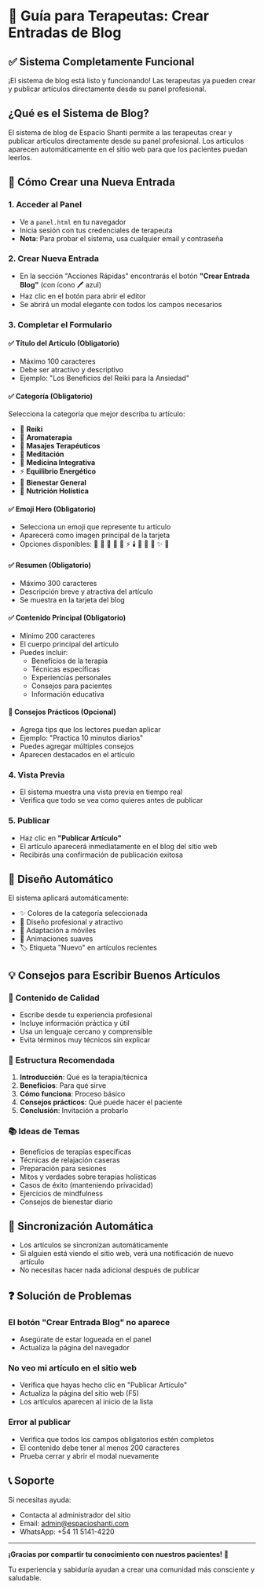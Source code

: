 # 📝 Guía para Terapeutas: Crear Entradas de Blog

## ✅ Sistema Completamente Funcional

¡El sistema de blog está listo y funcionando! Las terapeutas ya pueden crear y publicar artículos directamente desde su panel profesional.

## ¿Qué es el Sistema de Blog?

El sistema de blog de Espacio Shanti permite a las terapeutas crear y publicar artículos directamente desde su panel profesional. Los artículos aparecen automáticamente en el sitio web para que los pacientes puedan leerlos.

## 🚀 Cómo Crear una Nueva Entrada

### 1. Acceder al Panel

- Ve a `panel.html` en tu navegador
- Inicia sesión con tus credenciales de terapeuta
- **Nota**: Para probar el sistema, usa cualquier email y contraseña

### 2. Crear Nueva Entrada

- En la sección "Acciones Rápidas" encontrarás el botón **"Crear Entrada Blog"** (con ícono 🖊️ azul)
- Haz clic en el botón para abrir el editor
- Se abrirá un modal elegante con todos los campos necesarios

### 3. Completar el Formulario

#### ✅ **Título del Artículo** (Obligatorio)

- Máximo 100 caracteres
- Debe ser atractivo y descriptivo
- Ejemplo: "Los Beneficios del Reiki para la Ansiedad"

#### ✅ **Categoría** (Obligatorio)

Selecciona la categoría que mejor describa tu artículo:

- 🙏 **Reiki**
- 🌸 **Aromaterapia**
- 💆 **Masajes Terapéuticos**
- 🧘 **Meditación**
- 🌿 **Medicina Integrativa**
- ⚡ **Equilibrio Energético**
- 💜 **Bienestar General**
- 🥗 **Nutrición Holística**

#### ✅ **Emoji Hero** (Obligatorio)

- Selecciona un emoji que represente tu artículo
- Aparecerá como imagen principal de la tarjeta
- Opciones disponibles: 🙏 🌸 💆 🧘 🌿 ⚡ 🕯️ 🌱 🦋 🌙 ✨ 🌺

#### ✅ **Resumen** (Obligatorio)

- Máximo 300 caracteres
- Descripción breve y atractiva del artículo
- Se muestra en la tarjeta del blog

#### ✅ **Contenido Principal** (Obligatorio)

- Mínimo 200 caracteres
- El cuerpo principal del artículo
- Puedes incluir:
  - Beneficios de la terapia
  - Técnicas específicas
  - Experiencias personales
  - Consejos para pacientes
  - Información educativa

#### 🔧 **Consejos Prácticos** (Opcional)

- Agrega tips que los lectores puedan aplicar
- Ejemplo: "Practica 10 minutos diarios"
- Puedes agregar múltiples consejos
- Aparecen destacados en el artículo

### 4. Vista Previa

- El sistema muestra una vista previa en tiempo real
- Verifica que todo se vea como quieres antes de publicar

### 5. Publicar

- Haz clic en **"Publicar Artículo"**
- El artículo aparecerá inmediatamente en el blog del sitio web
- Recibirás una confirmación de publicación exitosa

## 🎨 Diseño Automático

El sistema aplicará automáticamente:

- ✨ Colores de la categoría seleccionada
- 🎨 Diseño profesional y atractivo
- 📱 Adaptación a móviles
- 🔄 Animaciones suaves
- 🏷️ Etiqueta "Nuevo" en artículos recientes

## 💡 Consejos para Escribir Buenos Artículos

### 📝 **Contenido de Calidad**

- Escribe desde tu experiencia profesional
- Incluye información práctica y útil
- Usa un lenguaje cercano y comprensible
- Evita términos muy técnicos sin explicar

### 🎯 **Estructura Recomendada**

1. **Introducción**: Qué es la terapia/técnica
2. **Beneficios**: Para qué sirve
3. **Cómo funciona**: Proceso básico
4. **Consejos prácticos**: Qué puede hacer el paciente
5. **Conclusión**: Invitación a probarlo

### 📚 **Ideas de Temas**

- Beneficios de terapias específicas
- Técnicas de relajación caseras
- Preparación para sesiones
- Mitos y verdades sobre terapias holísticas
- Casos de éxito (manteniendo privacidad)
- Ejercicios de mindfulness
- Consejos de bienestar diario

## 🔄 Sincronización Automática

- Los artículos se sincronizan automáticamente
- Si alguien está viendo el sitio web, verá una notificación de nuevo artículo
- No necesitas hacer nada adicional después de publicar

## ❓ Solución de Problemas

### El botón "Crear Entrada Blog" no aparece

- Asegúrate de estar logueada en el panel
- Actualiza la página del navegador

### No veo mi artículo en el sitio web

- Verifica que hayas hecho clic en "Publicar Artículo"
- Actualiza la página del sitio web (F5)
- Los artículos aparecen al inicio de la lista

### Error al publicar

- Verifica que todos los campos obligatorios estén completos
- El contenido debe tener al menos 200 caracteres
- Prueba cerrar y abrir el modal nuevamente

## 📞 Soporte

Si necesitas ayuda:

- Contacta al administrador del sitio
- Email: admin@espacioshanti.com
- WhatsApp: +54 11 5141-4220

---

**¡Gracias por compartir tu conocimiento con nuestros pacientes! 💚**

Tu experiencia y sabiduría ayudan a crear una comunidad más consciente y saludable.
